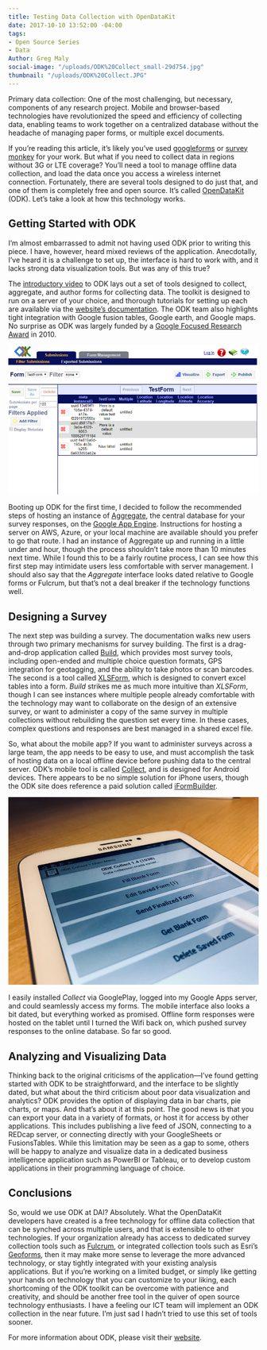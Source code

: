 ```yaml
---
title: Testing Data Collection with OpenDataKit
date: 2017-10-10 13:52:00 -04:00
tags:
- Open Source Series
- Data
Author: Greg Maly
social-image: "/uploads/ODK%20Collect_small-29d754.jpg"
thumbnail: "/uploads/ODK%20Collect.JPG"
---
```


Primary data collection: One of the most challenging, but necessary, components of any research project. Mobile and browser-based technologies have revolutionized the speed and efficiency of collecting data, enabling teams to work together on a centralized database without the headache of managing paper forms, or multiple excel documents.

If you’re reading this article, it’s likely you’ve used [googleforms](https://www.google.com/forms/about/) or [survey monkey](https://www.surveymonkey.com/) for your work. But what if you need to collect data in regions without 3G or LTE coverage? You’ll need a tool to manage offline data collection, and load the data once you access a wireless internet connection. Fortunately, there are several tools designed to do just that, and one of them is completely free and open source. It’s called [OpenDataKit](https://opendatakit.org/) (ODK). Let’s take a look at how this technology works.

<!--more-->

## Getting Started with ODK

I’m almost embarrassed to admit not having used ODK prior to writing this piece. I have, however, heard mixed reviews of the application. Anecdotally, I’ve heard it is a challenge to set up, the interface is hard to work with, and it lacks strong data visualization tools. But was any of this true?

The [introductory video](https://www.youtube.com/watch?v=HqqUdfz9Uyc) to ODK lays out a set of tools designed to collect, aggregate, and author forms for collecting data. The toolkit is designed to run on a server of your choice, and thorough tutorials for setting up each are available via the [website’s documentation](http://docs.opendatakit.org/). The ODK team also highlights tight integration with Google fusion tables, Google earth, and Google maps. No surprise as ODK was largely funded by a [Google Focused Research Award](https://research.googleblog.com/2010/02/announcing-googles-focused-research.html) in 2010.

![ODK Aggregate.PNG](/uploads/ODK%20Aggregate.PNG)

Booting up ODK for the first time, I decided to follow the recommended steps of hosting an instance of [Aggregate](https://opendatakit.org/use/aggregate/), the central database for your survey responses, on the [Google App Engine](https://cloud.google.com/appengine/). Instructions for hosting a server on AWS, Azure, or your local machine are available should you prefer to go that route. I had an instance of Aggregate up and running in a little under and hour, though the process shouldn’t take more than 10 minutes next time. While I found this to be a fairly routine process, I can see how this first step may intimidate users less comfortable with server management. I should also say that the *Aggregate* interface looks dated relative to Google forms or Fulcrum, but that’s not a deal breaker if the technology functions well.

## Designing a Survey

The next step was building a survey. The documentation walks new users through two primary mechanisms for survey building. The first is a drag-and-drop application called [Build](https://opendatakit.org/use/build/), which provides most survey tools, including open-ended and multiple choice question formats, GPS integration for geotagging, and the ability to take photos or scan barcodes. The second is a tool called [XLSForm](https://opendatakit.org/use/xlsform/), which is designed to convert excel tables into a form. *Build* strikes me as much more intuitive than *XLSForm*, though I can see instances where multiple people already comfortable with the technology may want to collaborate on the design of an extensive survey, or want to administer a copy of the same survey in multiple collections without rebuilding the question set every time. In these cases, complex questions and responses are best managed in a shared excel file.

So, what about the mobile app? If you want to administer surveys across a large team, the app needs to be easy to use, and must accomplish the task of hosting data on a local offline device before pushing data to the central server. ODK’s mobile tool is called [Collect](http://docs.opendatakit.org/collect-guide/), and is designed for Android devices. There appears to be no simple solution for iPhone users, though the ODK site does reference a paid solution called [iFormBuilder](https://www.iformbuilder.com/login-redirect/).

![ODK Collect_small-29d754.jpg](/uploads/ODK%20Collect_small-29d754.jpg)

I easily installed *Collect* via GooglePlay, logged into my Google Apps server, and could seamlessly access my forms. The mobile interface also looks a bit dated, but everything worked as promised. Offline form responses were hosted on the tablet until I turned the Wifi back on, which pushed survey responses to the online database. So far so good.

## Analyzing and Visualizing Data

Thinking back to the original criticisms of the application—I’ve found getting started with ODK to be straightforward, and the interface to be slightly dated, but what about the third criticism about poor data visualization and analytics? ODK provides the option of displaying data in bar charts, pie charts, or maps. And that’s about it at this point. The good news is that you can export your data in a variety of formats, or host it for access by other applications. This includes publishing a live feed of JSON, connecting to a REDcap server, or connecting directly with your GoogleSheets or FusionsTables. While this limitation may be seen as a gap to some, others will be happy to analyze and visualize data in a dedicated business intelligence application such as PowerBI or Tableau, or to develop custom applications in their programming language of choice.

## Conclusions

So, would we use ODK at DAI? Absolutely. What the OpenDataKit developers have created is a free technology for offline data collection that can be synched across multiple users, and that is extensible to other technologies. If your organization already has access to dedicated survey collection tools such as [Fulcrum](http://www.fulcrumapp.com/), or integrated collection tools such as Esri’s [Geoforms](http://server.arcgis.com/en/portal/latest/use/geoform.htm), then it may make more sense to leverage the more advanced technology, or stay tightly integrated with your existing analysis applications. But if you’re working on a limited budget, or simply like getting your hands on technology that you can customize to your liking, each shortcoming of the ODK toolkit can be overcome with patience and creativity, and should be another free tool in the quiver of open source technology enthusiasts. I have a feeling our ICT team will implement an ODK collection in the near future. I’m just sad I hadn’t tried to use this set of tools sooner.

For more information about ODK, please visit their [website](https://opendatakit.org/use/xlsform/).